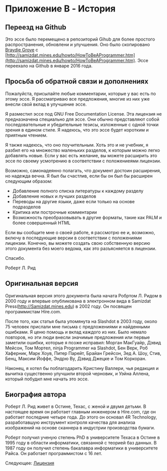 # Приложение B - История
[//]: # (Version:1.0.0)
## Переезд на Github

Это эссе было перемещено в репозиторий Gihub для более простого распространения, обновлени и улучшения. Оно было скопировано [Braydie Grove](https://github.com/braydie) с [http://samizdat.mines.edu/howto/HowToBeAProgrammer.htm](http://samizdat.mines.edu/howto/HowToBeAProgrammer.htm). Эссе переехало на Github в январе 2016 года.

## Просьба об обратной связи и дополнениях

Пожалуйста, присылайте любые комментарии, которые у вас есть по этому эссе. Я рассматриваю все предложения, многие из них уже внесли свой вклад в улучшение эссе.

Я разместил эссе под GNU Free Documentation License. Эта лицензия не предназначена специально для эссе. Они обычно представляют собой последовательные и убедительные тезисы, изложенные с одной точки зрения в едином стиле. Я надеюсь, что это эссе будет коротким и приятным чтением.

Я также надеюсь, что оно поучительным. Хоть это и не учебник, я разбил его на множество маленьких разделов, к которым можно легко добавлять новые. Если у вас есть желание, вы можете расширить это эссе по своему усмотрению в соответствии с положениеями лицензии.

Возможно, самонадеянно полагать, что документ достоин расширения, но надежда вечна. Я был бы счастлив, если бы он был бы расширен следующим образом:

- Добавление полного списка литературы к каждому разделу
- Добавление новых и лучших разделов
- Переводы на другие языки, даже если только на основе подразделов
- Критика или построчные комментарии
- Возможность преобразовывать в другие форматы, такие как PALM и более совершенный HTML

Если вы сообщите мне о своей работе, я рассмотрю ее и, возможно, включу в последующие версии в соответствии с положениями лицензии. Конечно, вы можете создать свою собственную версию этого документа без моего ведома, как это разъясняется в лицензии.

Спасибо.

Роберт Л. Рид

## Оригинальная версия

Оригинальная версия этого документа была начата Робртом Л. Ридом в 2000 году и впервые опубликована в электронном вида в Samizdat Press(http://Samizdat.mines.edu) в 2002 году. Он посвящен программистам Hire.com.

После того, как статья была упомянута на Slashdot в 2003 году, около 75 человек прислали мне письма с предложениями и найденными ошибками. Я ценю помощь и вклад каждого из них. Было немало повторов, но эти люди внесли значимые предложения или первые заметили ошибки, которые я позже исправил: Морган МакГуайр, Дэвид Мейсон, Том Мортел, ninja Programmer на Slashdot, Бен Верк, Роб Хаферник, Марк Хоув, Питер Парейт, Брайан Грейсон, Зед А. Шоу, Стив, Бенц, Максим Йоффе, Эндрю Ву, Дэвид Джецке и Том Коркоран.

Наконец, я хотел бы поблагодарить Кристину Валлери, чья редакция и вычитка существенно улучшили второй черновик, и Уэйна Аллена, который побудил мне начать это эссе.

## Биография автора

Роберт Л. Рид живет в Остине, Техас, с женой и двумя детьми. В настоящее время он работает главным инженером в Hire.com, где он работает последние четыре года. До этого он основал 4R Technology, разработавшую инструмент контроля качества для анализа изображений на основе сканнера в индустрии производства бумаги.

Роберт получил ученую степень PhD в университете Техаса в Остине в 1995 году в области информатики, связанной с теорией баз данных. В 1987 году он получил степень бакалавра информатики в университете Райса. Он работает программистом с 16 лет.

Следующее: [Лицензия](LICENSE.md)
